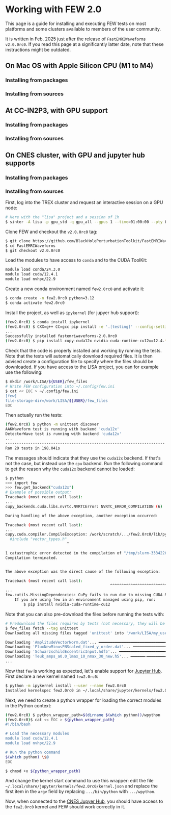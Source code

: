 # Working with FEW 2.0

This page is a guide for installing and executing FEW tests on most platforms and some clusters available to members of the user community.

It is written in Feb. 2025 just after the release of `FastEMRIWaveforms v2.0.0rc0`.
If you read this page at a significantly latter date, note that these instructions might be outdated.

## On Mac OS with Apple Silicon CPU (M1 to M4)

### Installing from packages


### Installing from sources


## At CC-IN2P3, with GPU support

### Installing from packages

### Installing from sources


## On CNES cluster, with GPU and jupyter hub supports

### Installing from packages

### Installing from sources

First, log into the TREX cluster and request an interactive session on a GPU node:

```sh
# Here with the "lisa" project and a session of 1h
$ sinter -A lisa -p gpu_std -q gpu_all --gpus 1 --time=01:00:00 --pty bash
```

Clone FEW and checkout the `v2.0.0rc0` tag:

```sh
$ git clone https://github.com/BlackHolePerturbationToolkit/FastEMRIWaveforms.git
$ cd FastEMRIWaveforms
$ git checkout v2.0.0rc0
```

Load the modules to have access to `conda` and to the CUDA ToolKit:

```sh
module load conda/24.3.0
module load cuda/12.4.1
module load nvhpc/22.9
```

Create a new conda environment named `few2.0rc0` and activate it:

```sh
$ conda create -n few2.0rc0 python=3.12
$ conda activate few2.0rc0
```

Install the project, as well as `ipykernel` (for jupyer hub support):

```sh
(few2.0rc0) $ conda install ipykernel
(few2.0rc0) $ CXX=g++ CC=gcc pip install -e '.[testing]' --config-settings=cmake.define.FEW_WITH_GPU=ON
...
Successfully installed fastemriwaveforms-2.0.0rc0
(few2.0rc0) $ pip install cupy-cuda12x nvidia-cuda-runtime-cu12==12.4.* # Must be installed manually when installed from source
```

Check that the code is properly installed and working by running the tests.
Note that the tests will automatically download required files. It is then advised
create a configuration file to specify where the files should be downloaded.
If you have access to the LISA project, you can for example use the following:

```sh
$ mkdir /work/LISA/${USER}/few_files
# Write FEW configuration into ~/.config/few.ini
$ cat << EOC > ~/.config/few.ini
[few]
file-storage-dir=/work/LISA/${USER}/few_files
EOC
```

Then actually run the tests:

```sh
(few2.0rc0) $ python -m unittest discover
AAKWaveform test is running with backend 'cuda12x'
DetectorWave test is running with backend 'cuda12x'
...
----------------------------------------------------------------------
Ran 20 tests in 198.041s
```

The messages should indicate that they use the `cuda12x` backend. If that's not the case,
but instead use the `cpu` backend. Run the following command to get the reason why the
`cuda12x` backend cannot be loaded:

```sh
$ python
>>> import few
>>> few.get_backend("cuda12x")
# Example of possible output:
Traceback (most recent call last):
...
cupy_backends.cuda.libs.nvrtc.NVRTCError: NVRTC_ERROR_COMPILATION (6)

During handling of the above exception, another exception occurred:

Traceback (most recent call last):
...
cupy.cuda.compiler.CompileException: /work/scratch/.../few2.0rc0/lib/python3.12/site-packages/cupy/_core/include/cupy/_cuda/cuda-12.4/cuda_fp16.h(129): catastrophic error: cannot open source file "vector_types.h"
  #include "vector_types.h"
                           ^

1 catastrophic error detected in the compilation of "/tmp/slurm-33342263/tmpq7dhwrdi/359445603dea8ee27f67d9bc57b875940bbb321b.cubin.cu".
Compilation terminated.


The above exception was the direct cause of the following exception:

Traceback (most recent call last):
                                              ^^^^^^^^^^^^^^^^^^^^^^^^^^^^^^
...
few.cutils.MissingDependencies: CuPy fails to run due to missing CUDA Runtime.
    If you are using few in an environment managed using pip, run:
        $ pip install nvidia-cuda-runtime-cu12
```

Note that you can also pre-download the files before running the tests with:

```sh
# Predownload the files requires by tests (not necessary, they will be pulled during tests in all cases)
$ few_files fetch --tag unittest
Downloading all missing files tagged 'unittest' into '/work/LISA/my_user_name/few_files/download'

Downloading 'AmplitudeVectorNorm.dat'... ━━━━━━━━━━━━━━━━━━━━━━━━━━━━━━━━━━━━━━━━ 100% 0:00:00
Downloading 'FluxNewMinusPNScaled_fixed_y_order.dat'... ━━━━━━━━━━━━━━━━━━━━━━━━━━━━━━━━━━━━━━━━ 100% 0:00:00
Downloading 'SchwarzschildEccentricInput.hdf5'... ━━━━━━━━━━━━━━━━━━━━━━━━━━━━━━━━━━━━━━━━ 100% 0:00:03
Downloading 'Teuk_amps_a0.0_lmax_10_nmax_30_new.h5'... ━━━━━━╸━━━━━━━━━━━━━━━━━━━━━━━━━━━━━━━━━  17% 0:00:24
...
```

Now that `few` is working as expected, let's enable support for [Jupyter Hub](https://jupyterhub.cnes.fr/).
First declare a new kernel named `few2.0rc0`:

```sh
$ python -m ipykernel install --user --name few2.0rc0
Installed kernelspec few2.0rc0 in ~/.local/share/jupyter/kernels/few2.0rc0
```

Next, we need to create a python wrapper for loading the correct modules in the Python context:

```sh
(few2.0rc0) $ python_wrapper_path=$(dirname $(which python))/wpython
(few2.0rc0)$ cat << EOC > ${python_wrapper_path}
#!/bin/bash

# Load the necessary modules
module load cuda/12.4.1
module load nvhpc/22.9

# Run the python command
$(which python) \$@
EOC

$ chmod +x ${python_wrapper_path}
```

And change the kernel start command to use this wrapper: edit the file `~/.local/share/jupyter/kernels/few2.0rc0/kernel.json` and
replace the first item in the `argv` field by replacing `.../bin/python` with `.../wpython`.

Now, when connected to the [CNES Jupyer Hub](https://jupyterhub.cnes.fr/), you should have access to the `few2.0rc0` kernel and FEW
should work correctly in it.
